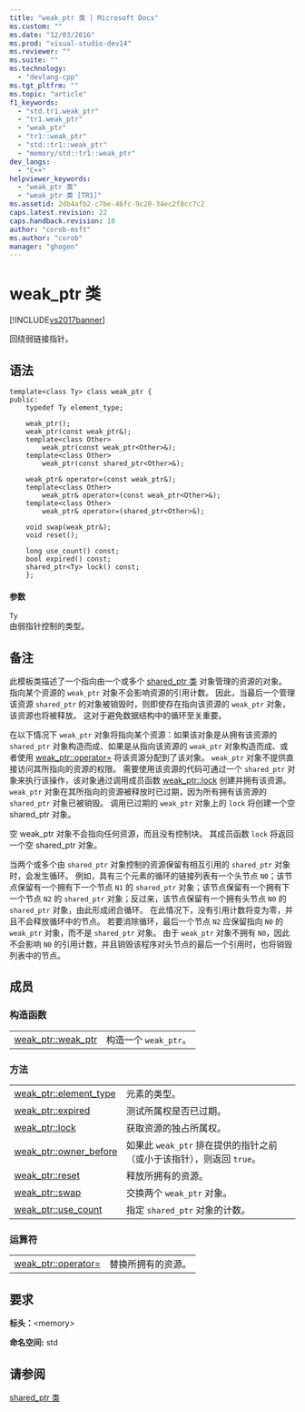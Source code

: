 ```yaml
---
title: "weak_ptr 类 | Microsoft Docs"
ms.custom: ""
ms.date: "12/03/2016"
ms.prod: "visual-studio-dev14"
ms.reviewer: ""
ms.suite: ""
ms.technology: 
  - "devlang-cpp"
ms.tgt_pltfrm: ""
ms.topic: "article"
f1_keywords: 
  - "std.tr1.weak_ptr"
  - "tr1.weak_ptr"
  - "weak_ptr"
  - "tr1::weak_ptr"
  - "std::tr1::weak_ptr"
  - "memory/std::tr1::weak_ptr"
dev_langs: 
  - "C++"
helpviewer_keywords: 
  - "weak_ptr 类"
  - "weak_ptr 类 [TR1]"
ms.assetid: 2db4afb2-c7be-46fc-9c20-34ec2f8cc7c2
caps.latest.revision: 22
caps.handback.revision: 10
author: "corob-msft"
ms.author: "corob"
manager: "ghogen"
---
```

# weak_ptr 类
[!INCLUDE[vs2017banner](../assembler/inline/includes/vs2017banner.md)]

回绕弱链接指针。  
  
## 语法  
  
```  
template<class Ty> class weak_ptr {  
public:  
    typedef Ty element_type;  
  
    weak_ptr();  
    weak_ptr(const weak_ptr&);  
    template<class Other>  
        weak_ptr(const weak_ptr<Other>&);  
    template<class Other>  
        weak_ptr(const shared_ptr<Other>&);  
  
    weak_ptr& operator=(const weak_ptr&);  
    template<class Other>  
        weak_ptr& operator=(const weak_ptr<Other>&);  
    template<class Other>  
        weak_ptr& operator=(shared_ptr<Other>&);  
  
    void swap(weak_ptr&);  
    void reset();  
  
    long use_count() const;  
    bool expired() const;  
    shared_ptr<Ty> lock() const;  
    };  
```  
  
#### 参数  
 `Ty`  
 由弱指针控制的类型。  
  
## 备注  
 此模板类描述了一个指向由一个或多个 [shared\_ptr 类](../standard-library/shared-ptr-class.md) 对象管理的资源的对象。  指向某个资源的 `weak_ptr` 对象不会影响资源的引用计数。  因此，当最后一个管理该资源 `shared_ptr` 的对象被销毁时，则即使存在指向该资源的 `weak_ptr` 对象，该资源也将被释放。  这对于避免数据结构中的循环至关重要。  
  
 在以下情况下 `weak_ptr` 对象将指向某个资源：如果该对象是从拥有该资源的 `shared_ptr` 对象构造而成、如果是从指向该资源的 `weak_ptr` 对象构造而成、或者使用 [weak\_ptr::operator\=](../Topic/weak_ptr::operator=.md) 将该资源分配到了该对象。  `weak_ptr` 对象不提供直接访问其所指向的资源的权限。  需要使用该资源的代码可通过一个 `shared_ptr` 对象来执行该操作，该对象通过调用成员函数 [weak\_ptr::lock](../Topic/weak_ptr::lock.md) 创建并拥有该资源。  `weak_ptr` 对象在其所指向的资源被释放时已过期，因为所有拥有该资源的 `shared_ptr` 对象已被销毁。  调用已过期的 `weak_ptr` 对象上的 `lock` 将创建一个空 shared\_ptr 对象。  
  
 空 weak\_ptr 对象不会指向任何资源，而且没有控制块。  其成员函数 `lock` 将返回一个空 shared\_ptr 对象。  
  
 当两个或多个由 `shared_ptr` 对象控制的资源保留有相互引用的 `shared_ptr` 对象时，会发生循环。  例如，具有三个元素的循环的链接列表有一个头节点 `N0`；该节点保留有一个拥有下一个节点 `N1` 的 `shared_ptr` 对象；该节点保留有一个拥有下一个节点 `N2` 的 `shared_ptr` 对象；反过来，该节点保留有一个拥有头节点 `N0` 的 `shared_ptr` 对象，由此形成闭合循环。  在此情况下，没有引用计数将变为零，并且不会释放循环中的节点。  若要消除循环，最后一个节点 `N2` 应保留指向 `N0` 的 `weak_ptr` 对象，而不是 `shared_ptr` 对象。  由于 `weak_ptr` 对象不拥有 `N0`，因此不会影响 `N0` 的引用计数，并且销毁该程序对头节点的最后一个引用时，也将销毁列表中的节点。  
  
## 成员  
  
### 构造函数  
  
|||  
|-|-|  
|[weak\_ptr::weak\_ptr](../Topic/weak_ptr::weak_ptr.md)|构造一个 `weak_ptr`。|  
  
### 方法  
  
|||  
|-|-|  
|[weak\_ptr::element\_type](../Topic/weak_ptr::element_type.md)|元素的类型。|  
|[weak\_ptr::expired](../Topic/weak_ptr::expired.md)|测试所属权是否已过期。|  
|[weak\_ptr::lock](../Topic/weak_ptr::lock.md)|获取资源的独占所属权。|  
|[weak\_ptr::owner\_before](../Topic/weak_ptr::owner_before.md)|如果此 `weak_ptr` 排在提供的指针之前（或小于该指针），则返回 `true`。|  
|[weak\_ptr::reset](../Topic/weak_ptr::reset.md)|释放所拥有的资源。|  
|[weak\_ptr::swap](../Topic/weak_ptr::swap.md)|交换两个 `weak_ptr` 对象。|  
|[weak\_ptr::use\_count](../Topic/weak_ptr::use_count.md)|指定 `shared_ptr` 对象的计数。|  
  
### 运算符  
  
|||  
|-|-|  
|[weak\_ptr::operator\=](../Topic/weak_ptr::operator=.md)|替换所拥有的资源。|  
  
## 要求  
 **标头：**\<memory\>  
  
 **命名空间:** std  
  
## 请参阅  
 [shared\_ptr 类](../standard-library/shared-ptr-class.md)